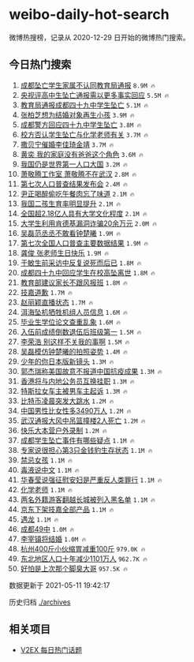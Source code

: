 # weibo-daily-hot-search

微博热搜榜，记录从 2020-12-29 日开始的微博热门搜索。

## 今日热门搜索

<!-- BEGIN -->

1. [成都坠亡学生家属不认同教育局通报](https://s.weibo.com/weibo?q=%23%E6%88%90%E9%83%BD%E5%9D%A0%E4%BA%A1%E5%AD%A6%E7%94%9F%E5%AE%B6%E5%B1%9E%E4%B8%8D%E8%AE%A4%E5%90%8C%E6%95%99%E8%82%B2%E5%B1%80%E9%80%9A%E6%8A%A5%23&Refer=top) `8.9M 🔥`
1. [央视评高中生坠亡通报需以更多事实回应](https://s.weibo.com/weibo?q=%23%E5%A4%AE%E8%A7%86%E8%AF%84%E9%AB%98%E4%B8%AD%E7%94%9F%E5%9D%A0%E4%BA%A1%E9%80%9A%E6%8A%A5%E9%9C%80%E4%BB%A5%E6%9B%B4%E5%A4%9A%E4%BA%8B%E5%AE%9E%E5%9B%9E%E5%BA%94%23&Refer=top) `5.5M 🔥`
1. [教育局通报成都四十九中学生坠亡](https://s.weibo.com/weibo?q=%23%E6%95%99%E8%82%B2%E5%B1%80%E9%80%9A%E6%8A%A5%E6%88%90%E9%83%BD%E5%9B%9B%E5%8D%81%E4%B9%9D%E4%B8%AD%E5%AD%A6%E7%94%9F%E5%9D%A0%E4%BA%A1%23&Refer=top) `5.1M 🔥`
1. [张柏芝想为结婚对象再生小孩](https://s.weibo.com/weibo?q=%23%E5%BC%A0%E6%9F%8F%E8%8A%9D%E6%83%B3%E4%B8%BA%E7%BB%93%E5%A9%9A%E5%AF%B9%E8%B1%A1%E5%86%8D%E7%94%9F%E5%B0%8F%E5%AD%A9%23&Refer=top) `3.9M 🔥`
1. [成都警方回应四十九中学生坠亡](https://s.weibo.com/weibo?q=%23%E6%88%90%E9%83%BD%E8%AD%A6%E6%96%B9%E5%9B%9E%E5%BA%94%E5%9B%9B%E5%8D%81%E4%B9%9D%E4%B8%AD%E5%AD%A6%E7%94%9F%E5%9D%A0%E4%BA%A1%23&Refer=top) `3.8M 🔥`
1. [校方否认学生坠亡与化学老师有关](https://s.weibo.com/weibo?q=%23%E6%A0%A1%E6%96%B9%E5%90%A6%E8%AE%A4%E5%AD%A6%E7%94%9F%E5%9D%A0%E4%BA%A1%E4%B8%8E%E5%8C%96%E5%AD%A6%E8%80%81%E5%B8%88%E6%9C%89%E5%85%B3%23&Refer=top) `3.7M 🔥`
1. [撒贝宁催婚李佳琦金靖](https://s.weibo.com/weibo?q=%23%E6%92%92%E8%B4%9D%E5%AE%81%E5%82%AC%E5%A9%9A%E6%9D%8E%E4%BD%B3%E7%90%A6%E9%87%91%E9%9D%96%23&Refer=top) `3.7M 🔥`
1. [黄奕 我的家庭没有爸爸这个角色](https://s.weibo.com/weibo?q=%E9%BB%84%E5%A5%95%20%E6%88%91%E7%9A%84%E5%AE%B6%E5%BA%AD%E6%B2%A1%E6%9C%89%E7%88%B8%E7%88%B8%E8%BF%99%E4%B8%AA%E8%A7%92%E8%89%B2&Refer=top) `3.6M 🔥`
1. [我国仍是世界第一人口大国](https://s.weibo.com/weibo?q=%23%E6%88%91%E5%9B%BD%E4%BB%8D%E6%98%AF%E4%B8%96%E7%95%8C%E7%AC%AC%E4%B8%80%E4%BA%BA%E5%8F%A3%E5%A4%A7%E5%9B%BD%23&Refer=top) `3.2M 🔥`
1. [萧敬腾工作室 萧敬腾不在武汉](https://s.weibo.com/weibo?q=%E8%90%A7%E6%95%AC%E8%85%BE%E5%B7%A5%E4%BD%9C%E5%AE%A4%20%E8%90%A7%E6%95%AC%E8%85%BE%E4%B8%8D%E5%9C%A8%E6%AD%A6%E6%B1%89&Refer=top) `2.8M 🔥`
1. [第七次人口普查结果发布会](https://s.weibo.com/weibo?q=%E7%AC%AC%E4%B8%83%E6%AC%A1%E4%BA%BA%E5%8F%A3%E6%99%AE%E6%9F%A5%E7%BB%93%E6%9E%9C%E5%8F%91%E5%B8%83%E4%BC%9A&Refer=top) `2.4M 🔥`
1. [尹正喝醉偷吃午餐肉忘了味道](https://s.weibo.com/weibo?q=%23%E5%B0%B9%E6%AD%A3%E5%96%9D%E9%86%89%E5%81%B7%E5%90%83%E5%8D%88%E9%A4%90%E8%82%89%E5%BF%98%E4%BA%86%E5%91%B3%E9%81%93%23&Refer=top) `2.1M 🔥`
1. [我国二孩生育率明显提升](https://s.weibo.com/weibo?q=%23%E6%88%91%E5%9B%BD%E4%BA%8C%E5%AD%A9%E7%94%9F%E8%82%B2%E7%8E%87%E6%98%8E%E6%98%BE%E6%8F%90%E5%8D%87%23&Refer=top) `2.1M 🔥`
1. [全国超2.18亿人具有大学文化程度](https://s.weibo.com/weibo?q=%23%E5%85%A8%E5%9B%BD%E8%B6%852.18%E4%BA%BF%E4%BA%BA%E5%85%B7%E6%9C%89%E5%A4%A7%E5%AD%A6%E6%96%87%E5%8C%96%E7%A8%8B%E5%BA%A6%23&Refer=top) `2.1M 🔥`
1. [大学生利用肯德基漏洞诈骗20余万元](https://s.weibo.com/weibo?q=%E5%A4%A7%E5%AD%A6%E7%94%9F%E5%88%A9%E7%94%A8%E8%82%AF%E5%BE%B7%E5%9F%BA%E6%BC%8F%E6%B4%9E%E8%AF%88%E9%AA%9720%E4%BD%99%E4%B8%87%E5%85%83&Refer=top) `2.0M 🔥`
1. [吴磊范丞丞不敢看钟楚曦](https://s.weibo.com/weibo?q=%23%E5%90%B4%E7%A3%8A%E8%8C%83%E4%B8%9E%E4%B8%9E%E4%B8%8D%E6%95%A2%E7%9C%8B%E9%92%9F%E6%A5%9A%E6%9B%A6%23&Refer=top) `1.9M 🔥`
1. [第七次全国人口普查主要数据结果](https://s.weibo.com/weibo?q=%23%E7%AC%AC%E4%B8%83%E6%AC%A1%E5%85%A8%E5%9B%BD%E4%BA%BA%E5%8F%A3%E6%99%AE%E6%9F%A5%E4%B8%BB%E8%A6%81%E6%95%B0%E6%8D%AE%E7%BB%93%E6%9E%9C%23&Refer=top) `1.9M 🔥`
1. [龚俊 张老师生日快乐](https://s.weibo.com/weibo?q=%E9%BE%9A%E4%BF%8A%20%E5%BC%A0%E8%80%81%E5%B8%88%E7%94%9F%E6%97%A5%E5%BF%AB%E4%B9%90&Refer=top) `1.9M 🔥`
1. [于敏生前采访中反复说死而后已](https://s.weibo.com/weibo?q=%23%E4%BA%8E%E6%95%8F%E7%94%9F%E5%89%8D%E9%87%87%E8%AE%BF%E4%B8%AD%E5%8F%8D%E5%A4%8D%E8%AF%B4%E6%AD%BB%E8%80%8C%E5%90%8E%E5%B7%B2%23&Refer=top) `1.8M 🔥`
1. [成都四十九中回应学生在校高坠离世](https://s.weibo.com/weibo?q=%23%E6%88%90%E9%83%BD%E5%9B%9B%E5%8D%81%E4%B9%9D%E4%B8%AD%E5%9B%9E%E5%BA%94%E5%AD%A6%E7%94%9F%E5%9C%A8%E6%A0%A1%E9%AB%98%E5%9D%A0%E7%A6%BB%E4%B8%96%23&Refer=top) `1.8M 🔥`
1. [教育部建议家长不跟风报班](https://s.weibo.com/weibo?q=%23%E6%95%99%E8%82%B2%E9%83%A8%E5%BB%BA%E8%AE%AE%E5%AE%B6%E9%95%BF%E4%B8%8D%E8%B7%9F%E9%A3%8E%E6%8A%A5%E7%8F%AD%23&Refer=top) `1.8M 🔥`
1. [技嘉道歉](https://s.weibo.com/weibo?q=%23%E6%8A%80%E5%98%89%E9%81%93%E6%AD%89%23&Refer=top) `1.7M 🔥`
1. [赵丽颖直播状态](https://s.weibo.com/weibo?q=%23%E8%B5%B5%E4%B8%BD%E9%A2%96%E7%9B%B4%E6%92%AD%E7%8A%B6%E6%80%81%23&Refer=top) `1.7M 🔥`
1. [洱海坠机牺牲机组人员信息](https://s.weibo.com/weibo?q=%23%E6%B4%B1%E6%B5%B7%E5%9D%A0%E6%9C%BA%E7%89%BA%E7%89%B2%E6%9C%BA%E7%BB%84%E4%BA%BA%E5%91%98%E4%BF%A1%E6%81%AF%23&Refer=top) `1.6M 🔥`
1. [毕业生学位论文查重乱象](https://s.weibo.com/weibo?q=%23%E6%AF%95%E4%B8%9A%E7%94%9F%E5%AD%A6%E4%BD%8D%E8%AE%BA%E6%96%87%E6%9F%A5%E9%87%8D%E4%B9%B1%E8%B1%A1%23&Refer=top) `1.6M 🔥`
1. [入伍前成绩倒数退伍后班级第一](https://s.weibo.com/weibo?q=%23%E5%85%A5%E4%BC%8D%E5%89%8D%E6%88%90%E7%BB%A9%E5%80%92%E6%95%B0%E9%80%80%E4%BC%8D%E5%90%8E%E7%8F%AD%E7%BA%A7%E7%AC%AC%E4%B8%80%23&Refer=top) `1.5M 🔥`
1. [李荣浩 别这样不关我的事啊](https://s.weibo.com/weibo?q=%E6%9D%8E%E8%8D%A3%E6%B5%A9%20%E5%88%AB%E8%BF%99%E6%A0%B7%E4%B8%8D%E5%85%B3%E6%88%91%E7%9A%84%E4%BA%8B%E5%95%8A&Refer=top) `1.5M 🔥`
1. [吴磊模仿钟楚曦的拍照姿势](https://s.weibo.com/weibo?q=%23%E5%90%B4%E7%A3%8A%E6%A8%A1%E4%BB%BF%E9%92%9F%E6%A5%9A%E6%9B%A6%E7%9A%84%E6%8B%8D%E7%85%A7%E5%A7%BF%E5%8A%BF%23&Refer=top) `1.4M 🔥`
1. [少年的你日本版新镜头](https://s.weibo.com/weibo?q=%23%E5%B0%91%E5%B9%B4%E7%9A%84%E4%BD%A0%E6%97%A5%E6%9C%AC%E7%89%88%E6%96%B0%E9%95%9C%E5%A4%B4%23&Refer=top) `1.3M 🔥`
1. [郭杰瑞称美国故意不报道中国抗疫成果](https://s.weibo.com/weibo?q=%23%E9%83%AD%E6%9D%B0%E7%91%9E%E7%A7%B0%E7%BE%8E%E5%9B%BD%E6%95%85%E6%84%8F%E4%B8%8D%E6%8A%A5%E9%81%93%E4%B8%AD%E5%9B%BD%E6%8A%97%E7%96%AB%E6%88%90%E6%9E%9C%23&Refer=top) `1.3M 🔥`
1. [香港将与内地公务员互换挂职](https://s.weibo.com/weibo?q=%23%E9%A6%99%E6%B8%AF%E5%B0%86%E4%B8%8E%E5%86%85%E5%9C%B0%E5%85%AC%E5%8A%A1%E5%91%98%E4%BA%92%E6%8D%A2%E6%8C%82%E8%81%8C%23&Refer=top) `1.3M 🔥`
1. [特斯拉女车主被男车主起诉](https://s.weibo.com/weibo?q=%23%E7%89%B9%E6%96%AF%E6%8B%89%E5%A5%B3%E8%BD%A6%E4%B8%BB%E8%A2%AB%E7%94%B7%E8%BD%A6%E4%B8%BB%E8%B5%B7%E8%AF%89%23&Refer=top) `1.3M 🔥`
1. [比特币凌晨突发大跳水](https://s.weibo.com/weibo?q=%23%E6%AF%94%E7%89%B9%E5%B8%81%E5%87%8C%E6%99%A8%E7%AA%81%E5%8F%91%E5%A4%A7%E8%B7%B3%E6%B0%B4%23&Refer=top) `1.2M 🔥`
1. [中国男性比女性多3490万人](https://s.weibo.com/weibo?q=%23%E4%B8%AD%E5%9B%BD%E7%94%B7%E6%80%A7%E6%AF%94%E5%A5%B3%E6%80%A7%E5%A4%9A3490%E4%B8%87%E4%BA%BA%23&Refer=top) `1.2M 🔥`
1. [武汉通报大风中吊篮撞楼2人死亡](https://s.weibo.com/weibo?q=%23%E6%AD%A6%E6%B1%89%E9%80%9A%E6%8A%A5%E5%A4%A7%E9%A3%8E%E4%B8%AD%E5%90%8A%E7%AF%AE%E6%92%9E%E6%A5%BC2%E4%BA%BA%E6%AD%BB%E4%BA%A1%23&Refer=top) `1.2M 🔥`
1. [快乐大本营户外录制](https://s.weibo.com/weibo?q=%23%E5%BF%AB%E4%B9%90%E5%A4%A7%E6%9C%AC%E8%90%A5%E6%88%B7%E5%A4%96%E5%BD%95%E5%88%B6%23&Refer=top) `1.2M 🔥`
1. [成都学生坠亡事件有哪些疑点](https://s.weibo.com/weibo?q=%23%E6%88%90%E9%83%BD%E5%AD%A6%E7%94%9F%E5%9D%A0%E4%BA%A1%E4%BA%8B%E4%BB%B6%E6%9C%89%E5%93%AA%E4%BA%9B%E7%96%91%E7%82%B9%23&Refer=top) `1.1M 🔥`
1. [专家说很担心第3只金钱豹生存状态](https://s.weibo.com/weibo?q=%23%E4%B8%93%E5%AE%B6%E8%AF%B4%E5%BE%88%E6%8B%85%E5%BF%83%E7%AC%AC3%E5%8F%AA%E9%87%91%E9%92%B1%E8%B1%B9%E7%94%9F%E5%AD%98%E7%8A%B6%E6%80%81%23&Refer=top) `1.1M 🔥`
1. [禁忌女孩](https://s.weibo.com/weibo?q=%E7%A6%81%E5%BF%8C%E5%A5%B3%E5%AD%A9&Refer=top) `1.1M 🔥`
1. [毒液说中文](https://s.weibo.com/weibo?q=%23%E6%AF%92%E6%B6%B2%E8%AF%B4%E4%B8%AD%E6%96%87%23&Refer=top) `1.1M 🔥`
1. [华春莹说强征慰安妇是严重反人类罪行](https://s.weibo.com/weibo?q=%23%E5%8D%8E%E6%98%A5%E8%8E%B9%E8%AF%B4%E5%BC%BA%E5%BE%81%E6%85%B0%E5%AE%89%E5%A6%87%E6%98%AF%E4%B8%A5%E9%87%8D%E5%8F%8D%E4%BA%BA%E7%B1%BB%E7%BD%AA%E8%A1%8C%23&Refer=top) `1.1M 🔥`
1. [化学老师](https://s.weibo.com/weibo?q=%23%E5%8C%96%E5%AD%A6%E8%80%81%E5%B8%88%23&Refer=top) `1.1M 🔥`
1. [两名外籍游客翻越长城被列入黑名单](https://s.weibo.com/weibo?q=%23%E4%B8%A4%E5%90%8D%E5%A4%96%E7%B1%8D%E6%B8%B8%E5%AE%A2%E7%BF%BB%E8%B6%8A%E9%95%BF%E5%9F%8E%E8%A2%AB%E5%88%97%E5%85%A5%E9%BB%91%E5%90%8D%E5%8D%95%23&Refer=top) `1.1M 🔥`
1. [京东下架技嘉全部产品](https://s.weibo.com/weibo?q=%E4%BA%AC%E4%B8%9C%E4%B8%8B%E6%9E%B6%E6%8A%80%E5%98%89%E5%85%A8%E9%83%A8%E4%BA%A7%E5%93%81&Refer=top) `1.1M 🔥`
1. [遇龙](https://s.weibo.com/weibo?q=%E9%81%87%E9%BE%99&Refer=top) `1.1M 🔥`
1. [成都49中](https://s.weibo.com/weibo?q=%23%E6%88%90%E9%83%BD49%E4%B8%AD%23&Refer=top) `1.0M 🔥`
1. [李宰镇将结婚](https://s.weibo.com/weibo?q=%23%E6%9D%8E%E5%AE%B0%E9%95%87%E5%B0%86%E7%BB%93%E5%A9%9A%23&Refer=top) `1.0M 🔥`
1. [杭州400斤小伙缩胃减重100斤](https://s.weibo.com/weibo?q=%23%E6%9D%AD%E5%B7%9E400%E6%96%A4%E5%B0%8F%E4%BC%99%E7%BC%A9%E8%83%83%E5%87%8F%E9%87%8D100%E6%96%A4%23&Refer=top) `979.0K 🔥`
1. [东北地区人口十年减少1101万人](https://s.weibo.com/weibo?q=%23%E4%B8%9C%E5%8C%97%E5%9C%B0%E5%8C%BA%E4%BA%BA%E5%8F%A3%E5%8D%81%E5%B9%B4%E5%87%8F%E5%B0%911101%E4%B8%87%E4%BA%BA%23&Refer=top) `962.7K 🔥`
1. [好怕是上次那个脚臭大哥](https://s.weibo.com/weibo?q=%23%E5%A5%BD%E6%80%95%E6%98%AF%E4%B8%8A%E6%AC%A1%E9%82%A3%E4%B8%AA%E8%84%9A%E8%87%AD%E5%A4%A7%E5%93%A5%23&Refer=top) `957.5K 🔥`

数据更新于 2021-05-11 19:42:17

<!-- END -->

历史归档 [./archives](./archives)

## 相关项目

- [V2EX 每日热门话题](https://github.com/boojack/v2ex-daily-hot-topic)
